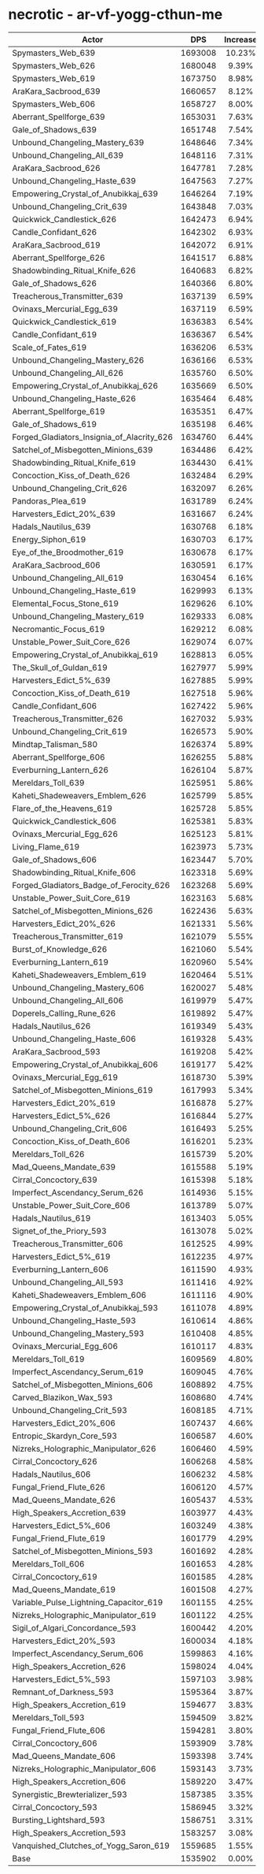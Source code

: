 # necrotic - ar-vf-yogg-cthun-me
| Actor | DPS | Increase |
|---|:---:|:---:|
|Spymasters_Web_639|1693008|10.23%|
|Spymasters_Web_626|1680048|9.39%|
|Spymasters_Web_619|1673750|8.98%|
|AraKara_Sacbrood_639|1660657|8.12%|
|Spymasters_Web_606|1658727|8.00%|
|Aberrant_Spellforge_639|1653031|7.63%|
|Gale_of_Shadows_639|1651748|7.54%|
|Unbound_Changeling_Mastery_639|1648646|7.34%|
|Unbound_Changeling_All_639|1648116|7.31%|
|AraKara_Sacbrood_626|1647781|7.28%|
|Unbound_Changeling_Haste_639|1647563|7.27%|
|Empowering_Crystal_of_Anubikkaj_639|1646264|7.19%|
|Unbound_Changeling_Crit_639|1643848|7.03%|
|Quickwick_Candlestick_626|1642473|6.94%|
|Candle_Confidant_626|1642302|6.93%|
|AraKara_Sacbrood_619|1642072|6.91%|
|Aberrant_Spellforge_626|1641517|6.88%|
|Shadowbinding_Ritual_Knife_626|1640683|6.82%|
|Gale_of_Shadows_626|1640366|6.80%|
|Treacherous_Transmitter_639|1637139|6.59%|
|Ovinaxs_Mercurial_Egg_639|1637119|6.59%|
|Quickwick_Candlestick_619|1636383|6.54%|
|Candle_Confidant_619|1636367|6.54%|
|Scale_of_Fates_619|1636206|6.53%|
|Unbound_Changeling_Mastery_626|1636166|6.53%|
|Unbound_Changeling_All_626|1635760|6.50%|
|Empowering_Crystal_of_Anubikkaj_626|1635669|6.50%|
|Unbound_Changeling_Haste_626|1635464|6.48%|
|Aberrant_Spellforge_619|1635351|6.47%|
|Gale_of_Shadows_619|1635198|6.46%|
|Forged_Gladiators_Insignia_of_Alacrity_626|1634760|6.44%|
|Satchel_of_Misbegotten_Minions_639|1634486|6.42%|
|Shadowbinding_Ritual_Knife_619|1634430|6.41%|
|Concoction_Kiss_of_Death_626|1632484|6.29%|
|Unbound_Changeling_Crit_626|1632097|6.26%|
|Pandoras_Plea_619|1631789|6.24%|
|Harvesters_Edict_20%_639|1631667|6.24%|
|Hadals_Nautilus_639|1630768|6.18%|
|Energy_Siphon_619|1630703|6.17%|
|Eye_of_the_Broodmother_619|1630678|6.17%|
|AraKara_Sacbrood_606|1630591|6.17%|
|Unbound_Changeling_All_619|1630454|6.16%|
|Unbound_Changeling_Haste_619|1629993|6.13%|
|Elemental_Focus_Stone_619|1629626|6.10%|
|Unbound_Changeling_Mastery_619|1629333|6.08%|
|Necromantic_Focus_619|1629212|6.08%|
|Unstable_Power_Suit_Core_626|1629074|6.07%|
|Empowering_Crystal_of_Anubikkaj_619|1628813|6.05%|
|The_Skull_of_Guldan_619|1627977|5.99%|
|Harvesters_Edict_5%_639|1627885|5.99%|
|Concoction_Kiss_of_Death_619|1627518|5.96%|
|Candle_Confidant_606|1627422|5.96%|
|Treacherous_Transmitter_626|1627032|5.93%|
|Unbound_Changeling_Crit_619|1626573|5.90%|
|Mindtap_Talisman_580|1626374|5.89%|
|Aberrant_Spellforge_606|1626255|5.88%|
|Everburning_Lantern_626|1626104|5.87%|
|Mereldars_Toll_639|1625951|5.86%|
|Kaheti_Shadeweavers_Emblem_626|1625799|5.85%|
|Flare_of_the_Heavens_619|1625728|5.85%|
|Quickwick_Candlestick_606|1625381|5.83%|
|Ovinaxs_Mercurial_Egg_626|1625123|5.81%|
|Living_Flame_619|1623973|5.73%|
|Gale_of_Shadows_606|1623447|5.70%|
|Shadowbinding_Ritual_Knife_606|1623318|5.69%|
|Forged_Gladiators_Badge_of_Ferocity_626|1623268|5.69%|
|Unstable_Power_Suit_Core_619|1623163|5.68%|
|Satchel_of_Misbegotten_Minions_626|1622436|5.63%|
|Harvesters_Edict_20%_626|1621331|5.56%|
|Treacherous_Transmitter_619|1621079|5.55%|
|Burst_of_Knowledge_626|1621060|5.54%|
|Everburning_Lantern_619|1620960|5.54%|
|Kaheti_Shadeweavers_Emblem_619|1620464|5.51%|
|Unbound_Changeling_Mastery_606|1620027|5.48%|
|Unbound_Changeling_All_606|1619979|5.47%|
|Doperels_Calling_Rune_626|1619892|5.47%|
|Hadals_Nautilus_626|1619349|5.43%|
|Unbound_Changeling_Haste_606|1619328|5.43%|
|AraKara_Sacbrood_593|1619208|5.42%|
|Empowering_Crystal_of_Anubikkaj_606|1619177|5.42%|
|Ovinaxs_Mercurial_Egg_619|1618730|5.39%|
|Satchel_of_Misbegotten_Minions_619|1617993|5.34%|
|Harvesters_Edict_20%_619|1616878|5.27%|
|Harvesters_Edict_5%_626|1616844|5.27%|
|Unbound_Changeling_Crit_606|1616493|5.25%|
|Concoction_Kiss_of_Death_606|1616201|5.23%|
|Mereldars_Toll_626|1615739|5.20%|
|Mad_Queens_Mandate_639|1615588|5.19%|
|Cirral_Concoctory_639|1615398|5.18%|
|Imperfect_Ascendancy_Serum_626|1614936|5.15%|
|Unstable_Power_Suit_Core_606|1613789|5.07%|
|Hadals_Nautilus_619|1613403|5.05%|
|Signet_of_the_Priory_593|1613078|5.02%|
|Treacherous_Transmitter_606|1612525|4.99%|
|Harvesters_Edict_5%_619|1612235|4.97%|
|Everburning_Lantern_606|1611590|4.93%|
|Unbound_Changeling_All_593|1611416|4.92%|
|Kaheti_Shadeweavers_Emblem_606|1611116|4.90%|
|Empowering_Crystal_of_Anubikkaj_593|1611078|4.89%|
|Unbound_Changeling_Haste_593|1610614|4.86%|
|Unbound_Changeling_Mastery_593|1610408|4.85%|
|Ovinaxs_Mercurial_Egg_606|1610117|4.83%|
|Mereldars_Toll_619|1609569|4.80%|
|Imperfect_Ascendancy_Serum_619|1609045|4.76%|
|Satchel_of_Misbegotten_Minions_606|1608892|4.75%|
|Carved_Blazikon_Wax_593|1608680|4.74%|
|Unbound_Changeling_Crit_593|1608185|4.71%|
|Harvesters_Edict_20%_606|1607437|4.66%|
|Entropic_Skardyn_Core_593|1606587|4.60%|
|Nizreks_Holographic_Manipulator_626|1606460|4.59%|
|Cirral_Concoctory_626|1606268|4.58%|
|Hadals_Nautilus_606|1606232|4.58%|
|Fungal_Friend_Flute_626|1606120|4.57%|
|Mad_Queens_Mandate_626|1605437|4.53%|
|High_Speakers_Accretion_639|1603977|4.43%|
|Harvesters_Edict_5%_606|1603249|4.38%|
|Fungal_Friend_Flute_619|1601779|4.29%|
|Satchel_of_Misbegotten_Minions_593|1601692|4.28%|
|Mereldars_Toll_606|1601653|4.28%|
|Cirral_Concoctory_619|1601585|4.28%|
|Mad_Queens_Mandate_619|1601508|4.27%|
|Variable_Pulse_Lightning_Capacitor_619|1601155|4.25%|
|Nizreks_Holographic_Manipulator_619|1601122|4.25%|
|Sigil_of_Algari_Concordance_593|1600442|4.20%|
|Harvesters_Edict_20%_593|1600034|4.18%|
|Imperfect_Ascendancy_Serum_606|1599863|4.16%|
|High_Speakers_Accretion_626|1598024|4.04%|
|Harvesters_Edict_5%_593|1597103|3.98%|
|Remnant_of_Darkness_593|1595364|3.87%|
|High_Speakers_Accretion_619|1594677|3.83%|
|Mereldars_Toll_593|1594509|3.82%|
|Fungal_Friend_Flute_606|1594281|3.80%|
|Cirral_Concoctory_606|1593909|3.78%|
|Mad_Queens_Mandate_606|1593398|3.74%|
|Nizreks_Holographic_Manipulator_606|1593143|3.73%|
|High_Speakers_Accretion_606|1589220|3.47%|
|Synergistic_Brewterializer_593|1587385|3.35%|
|Cirral_Concoctory_593|1586945|3.32%|
|Bursting_Lightshard_593|1586751|3.31%|
|High_Speakers_Accretion_593|1583257|3.08%|
|Vanquished_Clutches_of_Yogg_Saron_619|1559685|1.55%|
|Base|1535902|0.00%|
